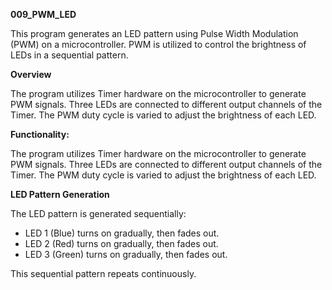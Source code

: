 ﻿**009_PWM_LED**

This program generates an LED pattern using Pulse Width Modulation (PWM) on a microcontroller. PWM is utilized to control the brightness of LEDs in a sequential pattern.

**Overview**

The program utilizes Timer hardware on the microcontroller to generate PWM signals. Three LEDs are connected to different output channels of the Timer. The PWM duty cycle is varied to adjust the brightness of each LED.

**Functionality:**

The program utilizes Timer hardware on the microcontroller to generate PWM signals. Three LEDs are connected to different output channels of the Timer. The PWM duty cycle is varied to adjust the brightness of each LED.

**LED Pattern Generation**

The LED pattern is generated sequentially:

- LED 1 (Blue) turns on gradually, then fades out.
- LED 2 (Red) turns on gradually, then fades out.
- LED 3 (Green) turns on gradually, then fades out.

This sequential pattern repeats continuously.


